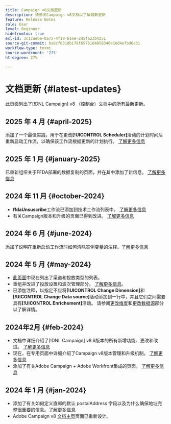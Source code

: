 ```yaml
---
title: Campaign v8文档更新
description: 请参阅Campaign v8文档以了解最新更新
feature: Release Notes
role: User
level: Beginner
hidefromtoc: true
exl-id: 3c1cae6e-0a75-4f18-b1ee-2d5fa23b4251
source-git-commit: ba8cf031db178f6575104858340e16d4e7bd6a31
workflow-type: tm+mt
source-wordcount: '275'
ht-degree: 27%

---
```


# 文档更新 {#latest-updates}

此页面列出了[!DNL Campaign] v8 （控制台）文档中的所有最新更新。

## 2025 年 4 月 {#april-2025}

添加了一个最佳实践，用于在更改&#x200B;**[!UICONTROL Scheduler]**&#x200B;活动的计划时间后重新启动工作流，以确保该工作流根据更新的计划执行。 [了解更多信息](../../automation/workflow/scheduler.md)

## 2025 年 1 月 {#january-2025}

已重新组织关于FFDA部署的数据复制的页面，并在其中添加了新信息。 [了解更多信息](../architecture/replication.md)

## 2024 年 11 月 {#october-2024}

* **ffdaUnsuscribe**&#x200B;工作流已添加到技术工作流列表中。 [了解更多信息](../../automation/workflow/technical-workflows.md)
* 有关Campaign版本和升级的页面已得到改进。 [了解更多信息](upgrades.md)

## 2024 年 6 月 {#june-2024}

添加了说明在重新启动工作流时如何清除实例变量的注释。[了解更多信息](../../automation/workflow/start-a-workflow.md)

## 2024 年 5 月 {#may-2024}

* [此页面](create-message.md)中现在列出了渠道和投放类型的列表。
* 重组并改进了投放设置和波次管理部分。 [了解更多信息](../send/configure-and-send.md)。
* 已添加注释，以指定不应将&#x200B;**[!UICONTROL Change Dimension]**&#x200B;和&#x200B;**[!UICONTROL Change Data source]**&#x200B;活动添加到一行中，并且它们之间需要具有&#x200B;**[!UICONTROL Enrichement]**&#x200B;活动。 请参阅[更改维度](../../automation/workflow/change-dimension.md)和[更改数据源](../../automation/workflow/change-data-source.md)部分以了解详情。

## 2024年2月 {#feb-2024}

* 文档中详细介绍了[!DNL Campaign] v8.6版本的所有新增功能、更改和改进。 [了解更多信息](release-notes.md)
* 现在，在专用页面中详细介绍了Campaign v8版本管理和升级机制。 [了解更多信息](upgrades.md)
* 添加了有关Adobe Campaign + Adobe Workfront集成的页面。 [了解更多信息](../connect/ac-workfront.md)

## 2024 年 1 月 {#jan-2024}

* 添加了有关如何定义直邮的默认 postalAddress 字段以及为什么确保地址完整很重要的信息。[了解更多信息](../send/direct-mail.md)
* Adobe Campaign v8 [文档主页](../campaign-home.md)页面已重新设计。
